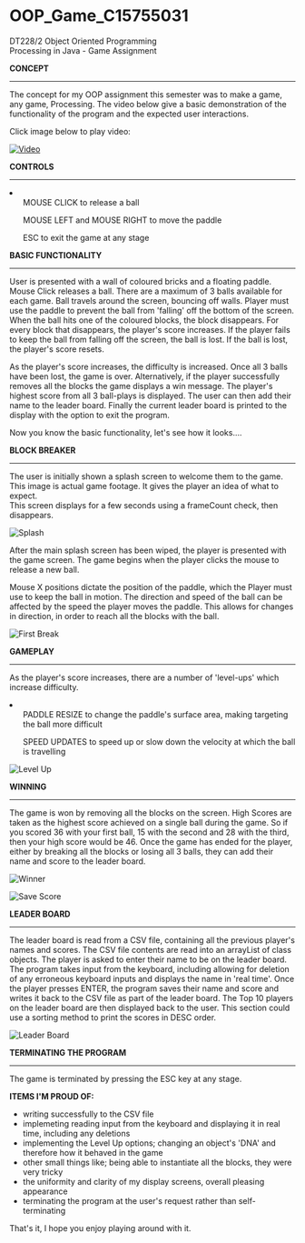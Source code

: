 # OOP_Game_C15755031
DT228/2 Object Oriented Programming <br>
Processing in Java - Game Assignment

<b>CONCEPT</b><hr>
The concept for my OOP assignment this semester was to make a game, any game, Processing. 
The video below give a basic demonstration of the functionality of the program and the expected user interactions. 

Click image below to play video:

[![Video](http://img.youtube.com/vi/NytrvnN8dhk/0.jpg)](http://www.youtube.com/watch?v=NytrvnN8dhk)

<b>CONTROLS</b><hr>
<li><ul>MOUSE CLICK to release a ball</ul>
<ul>MOUSE LEFT and MOUSE RIGHT to move the paddle</ul>
<ul>ESC to exit the game at any stage</ul></li>


<b>BASIC FUNCTIONALITY</b><hr>
User is presented with a wall of coloured bricks and a floating paddle.
Mouse Click releases a ball. There are a maximum of 3 balls available for each game.
Ball travels around the screen, bouncing off walls.
Player must use the paddle to prevent the ball from 'falling' off the bottom of the screen.  
When the ball hits one of the coloured blocks, the block disappears.
For every block that disappears, the player's score increases. 
If the player fails to keep the ball from falling off the screen, the ball is lost. 
If the ball is lost, the player's score resets.

As the player's score increases, the difficulty is increased. 
Once all 3 balls have been lost, the game is over. 
Alternatively, if the player successfully removes all the blocks the game displays a win message. 
The player's highest score from all 3 ball-plays is displayed. 
The user can then add their name to the leader board. 
Finally the current leader board is printed to the display with the option to exit the program. 

Now you know the basic functionality, let's see how it looks....

<b>BLOCK BREAKER</b><hr>
The user is initially shown a splash screen to welcome them to the game.
This image is actual game footage. It gives the player an idea of what to expect.  
This screen displays for a few seconds using a frameCount check, then disappears. 

![Splash](/screenshots/splash.JPG?raw=true "Splash")

After the main splash screen has been wiped, the player is presented with the game screen.
The game begins when the player clicks the mouse to release a new ball. 

Mouse X positions dictate the position of the paddle, which the Player must use to keep the ball in motion.
The direction and speed of the ball can be affected by the speed the player moves the paddle. 
This allows for changes in direction, in order to reach all the blocks with the ball. 

![First Break](/screenshots/break.JPG?raw=true "First Break")

<b>GAMEPLAY</b><hr>
As the player's score increases, there are a number of 'level-ups' which increase difficulty. 
<li><ul>PADDLE RESIZE to change the paddle's surface area, making targeting the ball more difficult</ul>
<ul>SPEED UPDATES to speed up or slow down the velocity at which the ball is travelling</ul></li>

![Level Up](/screenshots/levelup.JPG?raw=true "Level Up - Increase Difficulty")


<b>WINNING</b><hr>
The game is won by removing all the blocks on the screen. 
High Scores are taken as the highest score achieved on a single ball during the game. 
So if you scored 36 with your first ball, 15 with the second and 28 with the third, 
then your high score would be 46. 
Once the game has ended for the player, either by breaking all the blocks or losing all 3 balls,
they can add their name and score to the leader board.

![Winner](/screenshots/winner.JPG?raw=true "Winner")

![Save Score](/screenshots/savename.JPG?raw=true "Save Score")

<b>LEADER BOARD</b><hr>
The leader board is read from a CSV file, containing all the previous player's names and scores. 
The CSV file contents are read into an arrayList of class objects. The player is asked to enter their name
to be on the leader board. The program takes input from the keyboard, including 
allowing for deletion of any erroneous keyboard inputs and displays the name in 'real time'. 
Once the player presses ENTER, the program saves their name and score and writes it back to the CSV file as part of the 
leader board. The Top 10 players on the leader board are then displayed back to the user. 
This section could use a sorting method to print the scores in DESC order. 

![Leader Board](/screenshots/leaderboard.JPG?raw=true "Leader Board")


<b>TERMINATING THE PROGRAM</b><hr>
The game is terminated by pressing the ESC key at any stage. 


<b>ITEMS I'M PROUD OF:</b>
- writing successfully to the CSV file
- implemeting reading input from the keyboard and displaying it in real time, including any deletions
- implementing the Level Up options; changing an object's 'DNA' and therefore how it behaved in the game
- other small things like; being able to instantiate all the blocks, they were very tricky
- the uniformity and clarity of my display screens, overall pleasing appearance
- terminating the program at the user's request rather than self-terminating

That's it, I hope you enjoy playing around with it.